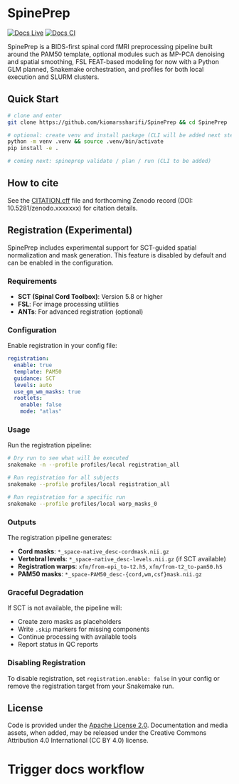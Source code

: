 # SpinePrep

[![Docs Live](https://img.shields.io/badge/docs-live-blue)](https://spineprep.github.io/)
[![Docs CI](https://github.com/spineprep/SpinePrep/actions/workflows/docs.yml/badge.svg)](https://github.com/spineprep/SpinePrep/actions/workflows/docs.yml)

SpinePrep is a BIDS-first spinal cord fMRI preprocessing pipeline built around the PAM50 template, optional modules such as MP-PCA denoising and spatial smoothing, FSL FEAT-based modeling for now with a Python GLM planned, Snakemake orchestration, and profiles for both local execution and SLURM clusters.

## Quick Start

```bash
# clone and enter
git clone https://github.com/kiomarssharifi/SpinePrep && cd SpinePrep

# optional: create venv and install package (CLI will be added next step)
python -m venv .venv && source .venv/bin/activate
pip install -e .

# coming next: spineprep validate / plan / run (CLI to be added)
```

## How to cite

See the [CITATION.cff](./CITATION.cff) file and forthcoming Zenodo record (DOI: 10.5281/zenodo.xxxxxxx) for citation details.

## Registration (Experimental)

SpinePrep includes experimental support for SCT-guided spatial normalization and mask generation. This feature is disabled by default and can be enabled in the configuration.

### Requirements

- **SCT (Spinal Cord Toolbox)**: Version 5.8 or higher
- **FSL**: For image processing utilities
- **ANTs**: For advanced registration (optional)

### Configuration

Enable registration in your config file:

```yaml
registration:
  enable: true
  template: PAM50
  guidance: SCT
  levels: auto
  use_gm_wm_masks: true
  rootlets:
    enable: false
    mode: "atlas"
```

### Usage

Run the registration pipeline:

```bash
# Dry run to see what will be executed
snakemake -n --profile profiles/local registration_all

# Run registration for all subjects
snakemake --profile profiles/local registration_all

# Run registration for a specific run
snakemake --profile profiles/local warp_masks_0
```

### Outputs

The registration pipeline generates:

- **Cord masks**: `*_space-native_desc-cordmask.nii.gz`
- **Vertebral levels**: `*_space-native_desc-levels.nii.gz` (if SCT available)
- **Registration warps**: `xfm/from-epi_to-t2.h5`, `xfm/from-t2_to-pam50.h5`
- **PAM50 masks**: `*_space-PAM50_desc-{cord,wm,csf}mask.nii.gz`

### Graceful Degradation

If SCT is not available, the pipeline will:
- Create zero masks as placeholders
- Write `.skip` markers for missing components
- Continue processing with available tools
- Report status in QC reports

### Disabling Registration

To disable registration, set `registration.enable: false` in your config or remove the registration target from your Snakemake run.

## License

Code is provided under the [Apache License 2.0](./LICENSE). Documentation and media assets, when added, may be released under the Creative Commons Attribution 4.0 International (CC BY 4.0) license.
# Trigger docs workflow
